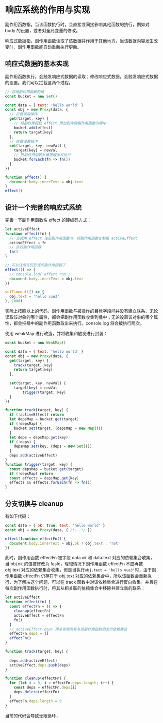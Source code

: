 # 响应系统的作用与实现

副作用函数指，当该函数执行时，会直接或间接影响其他函数的执行，例如对 body 的设置，或者对全局变量的修改。

响应式数据指，副作用函数读取了该数据并作用于其他地方，当该数据内容发生改变时，副作用函数能自动重新执行更新。

## 响应式数据的基本实现

副作用函数执行，会触发响应式数据的读取；修改响应式数据，会触发响应式数据的设置。我们可以拦截这两个过程。

``` javascript
// 存储副作用函数的桶
const bucket = new Set()

const data = { text: 'hello world' }
const obj = new Proxy(data, {
  // 拦截读取操作
  get(target, key) {
    // 将副作用函数 effect 添加到存储副作用函数的桶中
    bucket.add(effect)
    return target[key]
  },
  // 拦截设置操作
  set(target, key, newVal) {
    target[key] = newVal
    // 把副作用函数从桶里取出并执行
    bucket.forEach(fn => fn())
  }
})

function effect() {
  document.body.innerText = obj.text
}
effect()
```

## 设计一个完善的响应式系统

完善一下副作用函数名 effect 的硬编码方式：

```javascript
let activeEffect
function effect(fn) {
  // 当调用 effect 注册副作用函数时，将副作用函数复制给 activeEffect
  activeEffect = fn
  // 执行副作用函数
  fn()
}

// 可以注册任何形式的副作用函数了
effect(() => {
  // console.log('effect run')
  document.body.innerText = obj.text
})

setTimeout(() => {
  obj.text = 'hello vue3'
}, 1000)
```

实际上按照以上的代码，副作用函数与被操作的目标字段间并没有建立联系，无论读取该对象的哪个属性，都会把副作用函数收集到桶中；无论设置该对象的哪个属性，都会把桶中的副作用函数取出来执行。console.log 将会被执行两次。

使用 weakMap 进行改造，并将收集和触发进行封装：

``` javascript
const bucket = new WeakMap()

const data = { text: 'hello world' }
const obj = new Proxy(data, {
  get(target, key) {
    track(target, key)
    return target[key]
  },
  
  set(target, key, newVal) {
    target[key] = newVal
		trigger(target, key)
  }
})

function track(target, key) {
  if (!activeEffect) return
  let depsMap = bucket.get(target)
  if (!depsMap) {
    bucket.set(target, (depsMap = new Map()))
  }
  let deps = depsMap.get(key)
  if (!deps) {
    depsMap.set(key, (deps = new Set()))
  }
  deps.add(activeEffect)
}
function trigger(target, key) {
  const depsMap = bucket.get(target)
  if (!depsMap) return
  const effects = depsMap.get(key)
  effects && effects.forEach(fn => fn())
}
```

## 分支切换与 cleanup

有如下代码：

``` javascript
const data = { ok: true, text: 'hello world' }
const obj = new Proxy(data, { /*...*/ })

effect(function effectFn() {
  document.body.innerText = obj.ok ? obj.text : 'not'
})
```

此时，副作用函数 effectFn 被字段 data.ok 和 data.text 对应的依赖集合收集，当 obj.ok 的值被修改为 fasle，理想情况下副作用函数 effectFn 不应再被 obj.text 对应的依赖集合收集，但是当执行`obj.text = 'hello vue3'`时，由于副作用函数 effectFn 仍存在于 obj.text 对应的依赖集合中，所以该函数会重新执行，为了解决这个问题，可以在 track 函数中对该依赖集合进行反向收集，并且在每次副作用函数执行时，将其从相关联的依赖集合中移除并建立新的联系：

```javascript
let activeEffect
function effect(fn) {
  const effectFn = () => {
    cleanup(effectFn)
    activeEffect = effectFn
    fn()
  }
  // activeEffect.deps 用来存储所有与该副作用函数相关的依赖集合
  effectFn.deps = []
  effectFn()
}

function track(target, key) {
	...
  deps.add(activeEffect)
  activeEffect.deps.push(deps)
}

function cleanup(effectFn) {
  for (let i = 0; i < effectFn.deps.length; i++) {
    const deps = effectFn.deps[i]
    deps.delete(effectFn)
  }
  effectFn.deps.length = 0
}
```

当前的代码会导致无限循环，

